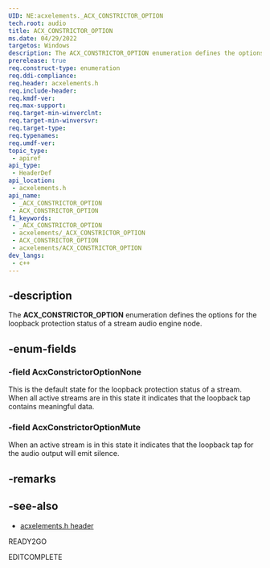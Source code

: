 ```yaml
---
UID: NE:acxelements._ACX_CONSTRICTOR_OPTION
tech.root: audio 
title: ACX_CONSTRICTOR_OPTION
ms.date: 04/29/2022
targetos: Windows
description: The ACX_CONSTRICTOR_OPTION enumeration defines the options for the loopback protection status of a stream audio engine node.
prerelease: true
req.construct-type: enumeration
req.ddi-compliance: 
req.header: acxelements.h
req.include-header: 
req.kmdf-ver: 
req.max-support: 
req.target-min-winverclnt: 
req.target-min-winversvr: 
req.target-type: 
req.typenames: 
req.umdf-ver: 
topic_type:
 - apiref
api_type:
 - HeaderDef
api_location:
 - acxelements.h
api_name:
 - _ACX_CONSTRICTOR_OPTION
 - ACX_CONSTRICTOR_OPTION
f1_keywords:
 - _ACX_CONSTRICTOR_OPTION
 - acxelements/_ACX_CONSTRICTOR_OPTION
 - ACX_CONSTRICTOR_OPTION
 - acxelements/ACX_CONSTRICTOR_OPTION
dev_langs:
 - c++
---
```


## -description

The **ACX_CONSTRICTOR_OPTION** enumeration defines the options for the loopback protection status of a stream audio engine node.

## -enum-fields

### -field AcxConstrictorOptionNone

This is the default state for the loopback protection status of a stream. When all active streams are in this state it indicates that the loopback tap contains meaningful data. 

### -field AcxConstrictorOptionMute

When an active stream is in this state it indicates that the loopback tap for the audio output will emit silence. 

## -remarks

## -see-also

- [acxelements.h header](index.md)

READY2GO

EDITCOMPLETE

